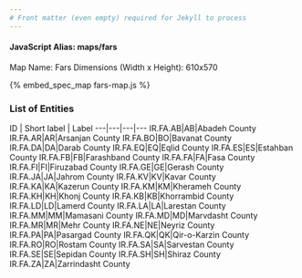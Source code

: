 ```yaml
---
# Front matter (even empty) required for Jekyll to process
---
```


#### JavaScript Alias: maps/fars

Map Name: Fars
Dimensions (Width x Height): 610x570



{% embed_spec_map fars-map.js %}

### List of Entities

ID | Short label | Label
---|---|---|---
IR.FA.AB|AB|Abadeh County
IR.FA.AR|AR|Arsanjan County
IR.FA.BO|BO|Bavanat County
IR.FA.DA|DA|Darab County
IR.FA.EQ|EQ|Eqlid County
IR.FA.ES|ES|Estahban County
IR.FA.FB|FB|Farashband County
IR.FA.FA|FA|Fasa County
IR.FA.FI|FI|Firuzabad County
IR.FA.GE|GE|Gerash County
IR.FA.JA|JA|Jahrom County
IR.FA.KV|KV|Kavar County
IR.FA.KA|KA|Kazerun County
IR.FA.KM|KM|Kherameh County
IR.FA.KH|KH|Khonj County
IR.FA.KB|KB|Khorrambid County
IR.FA.LD|LD|Lamerd County
IR.FA.LA|LA|Larestan County
IR.FA.MM|MM|Mamasani County
IR.FA.MD|MD|Marvdasht County
IR.FA.MR|MR|Mehr County
IR.FA.NE|NE|Neyriz County
IR.FA.PA|PA|Pasargad County
IR.FA.QK|QK|Qir-o-Karzin County
IR.FA.RO|RO|Rostam County
IR.FA.SA|SA|Sarvestan County
IR.FA.SE|SE|Sepidan County
IR.FA.SH|SH|Shiraz County
IR.FA.ZA|ZA|Zarrindasht County
